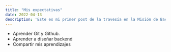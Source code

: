 ```yaml
---
title: "Mis expectativas"
date: 2022-04-13
description: 'Este es mi primer post de la travesía en la Misión de Backend con Node JS de Launch X.'
---
```


- Aprender Git y Github.
- Aprender a diseñar backend
- Compartir mis aprendizajes
